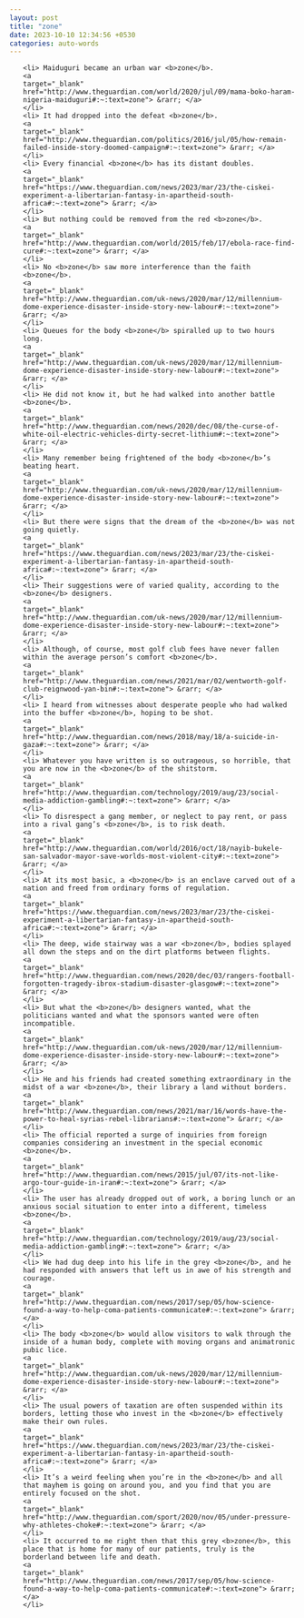 ```yaml
---
layout: post
title: "zone"
date: 2023-10-10 12:34:56 +0530
categories: auto-words
---
```

<ol>

    <li> Maiduguri became an urban war <b>zone</b>.
    <a 
    target="_blank" 
    href="http://www.theguardian.com/world/2020/jul/09/mama-boko-haram-nigeria-maiduguri#:~:text=zone"> &rarr; </a>
    </li>
    <li> It had dropped into the defeat <b>zone</b>.
    <a 
    target="_blank" 
    href="http://www.theguardian.com/politics/2016/jul/05/how-remain-failed-inside-story-doomed-campaign#:~:text=zone"> &rarr; </a>
    </li>
    <li> Every financial <b>zone</b> has its distant doubles.
    <a 
    target="_blank" 
    href="https://www.theguardian.com/news/2023/mar/23/the-ciskei-experiment-a-libertarian-fantasy-in-apartheid-south-africa#:~:text=zone"> &rarr; </a>
    </li>
    <li> But nothing could be removed from the red <b>zone</b>.
    <a 
    target="_blank" 
    href="http://www.theguardian.com/world/2015/feb/17/ebola-race-find-cure#:~:text=zone"> &rarr; </a>
    </li>
    <li> No <b>zone</b> saw more interference than the faith <b>zone</b>.
    <a 
    target="_blank" 
    href="http://www.theguardian.com/uk-news/2020/mar/12/millennium-dome-experience-disaster-inside-story-new-labour#:~:text=zone"> &rarr; </a>
    </li>
    <li> Queues for the body <b>zone</b> spiralled up to two hours long.
    <a 
    target="_blank" 
    href="http://www.theguardian.com/uk-news/2020/mar/12/millennium-dome-experience-disaster-inside-story-new-labour#:~:text=zone"> &rarr; </a>
    </li>
    <li> He did not know it, but he had walked into another battle <b>zone</b>.
    <a 
    target="_blank" 
    href="http://www.theguardian.com/news/2020/dec/08/the-curse-of-white-oil-electric-vehicles-dirty-secret-lithium#:~:text=zone"> &rarr; </a>
    </li>
    <li> Many remember being frightened of the body <b>zone</b>’s beating heart.
    <a 
    target="_blank" 
    href="http://www.theguardian.com/uk-news/2020/mar/12/millennium-dome-experience-disaster-inside-story-new-labour#:~:text=zone"> &rarr; </a>
    </li>
    <li> But there were signs that the dream of the <b>zone</b> was not going quietly.
    <a 
    target="_blank" 
    href="https://www.theguardian.com/news/2023/mar/23/the-ciskei-experiment-a-libertarian-fantasy-in-apartheid-south-africa#:~:text=zone"> &rarr; </a>
    </li>
    <li> Their suggestions were of varied quality, according to the <b>zone</b> designers.
    <a 
    target="_blank" 
    href="http://www.theguardian.com/uk-news/2020/mar/12/millennium-dome-experience-disaster-inside-story-new-labour#:~:text=zone"> &rarr; </a>
    </li>
    <li> Although, of course, most golf club fees have never fallen within the average person’s comfort <b>zone</b>.
    <a 
    target="_blank" 
    href="http://www.theguardian.com/news/2021/mar/02/wentworth-golf-club-reignwood-yan-bin#:~:text=zone"> &rarr; </a>
    </li>
    <li> I heard from witnesses about desperate people who had walked into the buffer <b>zone</b>, hoping to be shot.
    <a 
    target="_blank" 
    href="http://www.theguardian.com/news/2018/may/18/a-suicide-in-gaza#:~:text=zone"> &rarr; </a>
    </li>
    <li> Whatever you have written is so outrageous, so horrible, that you are now in the <b>zone</b> of the shitstorm.
    <a 
    target="_blank" 
    href="http://www.theguardian.com/technology/2019/aug/23/social-media-addiction-gambling#:~:text=zone"> &rarr; </a>
    </li>
    <li> To disrespect a gang member, or neglect to pay rent, or pass into a rival gang’s <b>zone</b>, is to risk death.
    <a 
    target="_blank" 
    href="http://www.theguardian.com/world/2016/oct/18/nayib-bukele-san-salvador-mayor-save-worlds-most-violent-city#:~:text=zone"> &rarr; </a>
    </li>
    <li> At its most basic, a <b>zone</b> is an enclave carved out of a nation and freed from ordinary forms of regulation.
    <a 
    target="_blank" 
    href="https://www.theguardian.com/news/2023/mar/23/the-ciskei-experiment-a-libertarian-fantasy-in-apartheid-south-africa#:~:text=zone"> &rarr; </a>
    </li>
    <li> The deep, wide stairway was a war <b>zone</b>, bodies splayed all down the steps and on the dirt platforms between flights.
    <a 
    target="_blank" 
    href="http://www.theguardian.com/news/2020/dec/03/rangers-football-forgotten-tragedy-ibrox-stadium-disaster-glasgow#:~:text=zone"> &rarr; </a>
    </li>
    <li> But what the <b>zone</b> designers wanted, what the politicians wanted and what the sponsors wanted were often incompatible.
    <a 
    target="_blank" 
    href="http://www.theguardian.com/uk-news/2020/mar/12/millennium-dome-experience-disaster-inside-story-new-labour#:~:text=zone"> &rarr; </a>
    </li>
    <li> He and his friends had created something extraordinary in the midst of a war <b>zone</b>, their library a land without borders.
    <a 
    target="_blank" 
    href="http://www.theguardian.com/news/2021/mar/16/words-have-the-power-to-heal-syrias-rebel-librarians#:~:text=zone"> &rarr; </a>
    </li>
    <li> The official reported a surge of inquiries from foreign companies considering an investment in the special economic <b>zone</b>.
    <a 
    target="_blank" 
    href="http://www.theguardian.com/news/2015/jul/07/its-not-like-argo-tour-guide-in-iran#:~:text=zone"> &rarr; </a>
    </li>
    <li> The user has already dropped out of work, a boring lunch or an anxious social situation to enter into a different, timeless <b>zone</b>.
    <a 
    target="_blank" 
    href="http://www.theguardian.com/technology/2019/aug/23/social-media-addiction-gambling#:~:text=zone"> &rarr; </a>
    </li>
    <li> We had dug deep into his life in the grey <b>zone</b>, and he had responded with answers that left us in awe of his strength and courage.
    <a 
    target="_blank" 
    href="http://www.theguardian.com/news/2017/sep/05/how-science-found-a-way-to-help-coma-patients-communicate#:~:text=zone"> &rarr; </a>
    </li>
    <li> The body <b>zone</b> would allow visitors to walk through the inside of a human body, complete with moving organs and animatronic pubic lice.
    <a 
    target="_blank" 
    href="http://www.theguardian.com/uk-news/2020/mar/12/millennium-dome-experience-disaster-inside-story-new-labour#:~:text=zone"> &rarr; </a>
    </li>
    <li> The usual powers of taxation are often suspended within its borders, letting those who invest in the <b>zone</b> effectively make their own rules.
    <a 
    target="_blank" 
    href="https://www.theguardian.com/news/2023/mar/23/the-ciskei-experiment-a-libertarian-fantasy-in-apartheid-south-africa#:~:text=zone"> &rarr; </a>
    </li>
    <li> It’s a weird feeling when you’re in the <b>zone</b> and all that mayhem is going on around you, and you find that you are entirely focused on the shot.
    <a 
    target="_blank" 
    href="http://www.theguardian.com/sport/2020/nov/05/under-pressure-why-athletes-choke#:~:text=zone"> &rarr; </a>
    </li>
    <li> It occurred to me right then that this grey <b>zone</b>, this place that is home for many of our patients, truly is the borderland between life and death.
    <a 
    target="_blank" 
    href="http://www.theguardian.com/news/2017/sep/05/how-science-found-a-way-to-help-coma-patients-communicate#:~:text=zone"> &rarr; </a>
    </li>